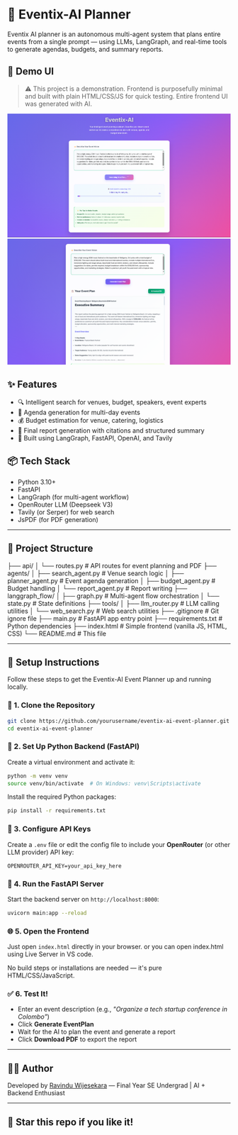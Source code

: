 # 🧠 Eventix-AI Planner

Eventix AI planner is an autonomous multi-agent system that plans entire events from a single prompt — using LLMs, LangGraph, and real-time tools to generate agendas, budgets, and summary reports.

## 📸 Demo UI

> ⚠️ This project is a demonstration. Frontend is purposefully minimal and built with plain HTML/CSS/JS for quick testing. Entire frontend UI was generated with AI.

![Eventix-AI Screenshot](screenshots/1.png)
![Eventix-AI Screenshot](screenshots/2.png)

## ✨ Features

- 🔍 Intelligent search for venues, budget, speakers, event experts
- 📅 Agenda generation for multi-day events  
- 💰 Budget estimation for venue, catering, logistics  
- 📝 Final report generation with citations and structured summary  
- 🧠 Built using LangGraph, FastAPI, OpenAI, and Tavily

## 📦 Tech Stack

- Python 3.10+
- FastAPI
- LangGraph (for multi-agent workflow)
- OpenRouter LLM (Deepseek V3)
- Tavily (or Serper) for web search
- JsPDF (for PDF generation)

---

## 📁 Project Structure


├── api/
│ └── routes.py # API routes for event planning and PDF
├── agents/
│ ├── search_agent.py # Venue search logic
│ ├── planner_agent.py # Event agenda generation
│ ├── budget_agent.py # Budget handling
│ └── report_agent.py # Report writing
├── langgraph_flow/
│ ├── graph.py # Multi-agent flow orchestration
│ └── state.py # State definitions
├── tools/
│ ├── llm_router.py # LLM calling utilities
│ └── web_search.py # Web search utilities
├── .gitignore # Git ignore file
├── main.py # FastAPI app entry point
├── requirements.txt # Python dependencies
├── index.html # Simple frontend (vanilla JS, HTML, CSS)
└── README.md # This file

---

## 🔧 Setup Instructions

Follow these steps to get the Eventix-AI Event Planner up and running locally.

### 📁 1. Clone the Repository

```bash
git clone https://github.com/yourusername/eventix-ai-event-planner.git
cd eventix-ai-event-planner
```

### 🐍 2. Set Up Python Backend (FastAPI)

Create a virtual environment and activate it:

```bash
python -m venv venv
source venv/bin/activate  # On Windows: venv\Scripts\activate
```

Install the required Python packages:

```bash
pip install -r requirements.txt
```

### 🔑 3. Configure API Keys

Create a `.env` file or edit the config file to include your **OpenRouter** (or other LLM provider) API key:

```env
OPENROUTER_API_KEY=your_api_key_here
```

### 🚀 4. Run the FastAPI Server

Start the backend server on `http://localhost:8000`:

```bash
uvicorn main:app --reload
```

### 🌐 5. Open the Frontend

Just open `index.html` directly in your browser.
or you can open index.html using Live Server in VS code.

No build steps or installations are needed — it's pure HTML/CSS/JavaScript.

### ✅ 6. Test It!

- Enter an event description (e.g., *"Organize a tech startup conference in Colombo"*)
- Click **Generate EventPlan**
- Wait for the AI to plan the event and generate a report
- Click **Download PDF** to export the report

---

## 👨‍💻 Author

Developed by [Ravindu Wijesekara](https://github.com/RaviyaLK) — Final Year SE Undergrad | AI + Backend Enthusiast

---

## 🌟 Star this repo if you like it!
